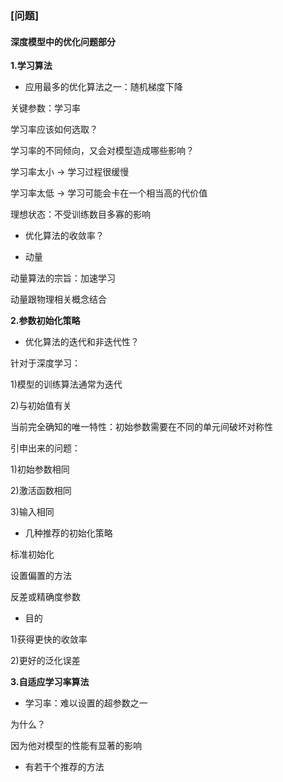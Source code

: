 ### [问题]

#### 深度模型中的优化问题部分

**1.学习算法**

- 应用最多的优化算法之一：随机梯度下降

关键参数：学习率

学习率应该如何选取？

学习率的不同倾向，又会对模型造成哪些影响？

学习率太小 → 学习过程很缓慢

学习率太低 → 学习可能会卡在一个相当高的代价值

理想状态：不受训练数目多寡的影响

- 优化算法的收敛率？

- 动量

动量算法的宗旨：加速学习

动量跟物理相关概念结合


**2.参数初始化策略**

- 优化算法的迭代和非迭代性？

针对于深度学习：

1)模型的训练算法通常为迭代

2)与初始值有关

当前完全确知的唯一特性：初始参数需要在不同的单元间破坏对称性

引申出来的问题：

1)初始参数相同

2)激活函数相同

3)输入相同

- 几种推荐的初始化策略

标准初始化

设置偏置的方法

反差或精确度参数

- 目的

1)获得更快的收敛率

2)更好的泛化误差

**3.自适应学习率算法**

- 学习率：难以设置的超参数之一

为什么？

因为他对模型的性能有显著的影响

- 有若干个推荐的方法

